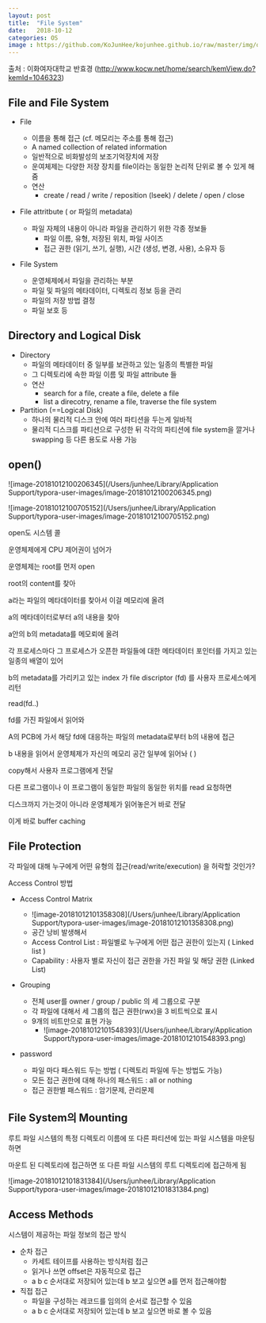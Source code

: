 ```yaml
---
layout: post
title:  "File System"
date:   2018-10-12
categories: OS
image : https://github.com/KoJunHee/kojunhee.github.io/raw/master/img/os.png
---
```


출처 : 이화여자대학교 반효경 (http://www.kocw.net/home/search/kemView.do?kemId=1046323)

## File and File System

- File 
  - 이름을 통해 접근 (cf. 메모리는 주소를 통해 접근)
  - A named collection of related information
  - 일반적으로 비화발성의 보조기억장치에 저장
  - 운여체제는 다양한 저장 장치를 file이라는 동일한 논리적 단위로 볼 수 있게 해줌
  - 연산
    - create / read / write / reposition (lseek) / delete / open / close

- File attritbute ( or 파일의 metadata)
  - 파일 자체의 내용이 아니라 파일을 관리하기 위한 각종 정보들
    - 파일 이름, 유형, 저장된 위치, 파일 사이즈
    - 접근 권한 (읽기, 쓰기, 실행), 시간 (생성, 변경, 사용), 소유자 등
- File System
  - 운영체제에서 파일을 관리하는 부분
  - 파일 및 파일의 메타데이터, 디렉토리 정보 등을 관리 
  - 파일의 저장 방법 결정
  - 파일 보호 등 

## Directory and Logical Disk

- Directory
  - 파일의 메타데이터 중 일부를 보관하고 있는 일종의 특별한 파일 
  - 그 디렉토리에 속한 파일 이름 및 파일 attribute 들
  - 연산
    - search for a file, create a file, delete a file
    - list a direcotry, rename a file, traverse the file system
- Partition (==Logical Disk)
  - 하나의 물리적 디스크 안에 여러 파티션을 두는게 일바적
  - 물리적 디스크를 파티션으로 구성한 뒤 각각의 파티션에 file system을 깔거나 swapping 등 다른 용도로 사용 가능

## open()

![image-20181012100206345](/Users/junhee/Library/Application Support/typora-user-images/image-20181012100206345.png)

![image-20181012100705152](/Users/junhee/Library/Application Support/typora-user-images/image-20181012100705152.png)

open도 시스템 콜

운영체제에게 CPU 제어권이 넘어가

운영체제는 root를 먼저 open

root의 content를 찾아

a라는 파일의 메타데이터를 찾아서 이걸 메모리에 올려

a의 메타데이터로부터 a의 내용을 찾아

a안의 b의 metadata를 메모뢰에 올려

각 프로세스마다 그 프로세스가 오픈한 파일들에 대한 메타데이터 포인터를 가지고 있는 일종의 배열이 있어

b의 metadata를 가리키고 있는 index 가 file discriptor (fd) 를 사용자 프로세스에게 리턴

read(fd..)

fd를 가진 파일에서 읽어와

A의 PCB에 가서 해당 fd에 대응하는 파일의 metadata로부터 b의 내용에 접근

b 내용을 읽어서 운영체제가 자신의 메모리 공간 일부에 읽어놔 ( )

copy해서 사용자 프로그램에게 전달

다른 프로그램이나 이 프로그램이 동일한 파일의 동일한 위치를 read 요청하면

디스크까지 가는것이 아니라 운영체제가 읽어놓은거 바로 전달 

이게 바로 buffer caching

## File Protection

각 파일에 대해 누구에게 어떤 유형의 접근(read/write/execution) 을 허락할 것인가?

Access Control 방법

- Access Control Matrix
  - ![image-20181012101358308](/Users/junhee/Library/Application Support/typora-user-images/image-20181012101358308.png)
  - 공간 낭비 발생해서
  - Access Control List : 파일별로 누구에게 어떤 접근 권한이 있는지 ( Linked list )
  - Capability : 사용자 별로 자신이 접근 권한을 가진 파일 및 해당 권한 (Linked List)
- Grouping
  - 전체 user를 owner / group / public 의 세 그룹으로 구분
  - 각 파일에 대해서 세 그룹의 접근 권한(rwx)을 3 비트씩으로 표시
  - 9개의 비트만으로 표현 가능
    - ![image-20181012101548393](/Users/junhee/Library/Application Support/typora-user-images/image-20181012101548393.png)



- password
  - 파일 마다 패스워드 두는 방법 ( 디렉토리 파일에 두는 방법도 가능)
  - 모든 접근 권한에 대해 하나의 패스워드 : all or nothing
  - 접근 권한별 패스워드 : 암기문제, 관리문제

## File System의 Mounting

루트 파일 시스템의 특정 디렉토리 이름에 또 다른 파티션에 있는 파일 시스템을 마운팅 하면

마운트 된 디렉토리에 접근하면 또 다른 파일 시스템의 루트 디렉토리에 접근하게 됨

![image-20181012101831384](/Users/junhee/Library/Application Support/typora-user-images/image-20181012101831384.png)

## Access Methods

시스템이 제공하는 파일 정보의 접근 방식

- 순차 접근
  - 카세트 테이프를 사용하는 방식처럼 접근
  - 읽거나 쓰면 offset은 자동적으로 접근
  - a b c 순서대로 저장되어 있는데 b 보고 싶으면 a를 먼저 접근해야함 
- 직접 접근
  - 파일을 구성하는 레코드를 임의의 순서로 접근할 수 있음
  - a b c 순서대로 저장되어 있는데 b 보고 싶으면 바로 볼 수 있음